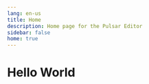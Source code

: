 ```yaml
---
lang: en-us
title: Home
description: Home page for the Pulsar Editor
sidebar: false
home: true
---
```


# Hello World
